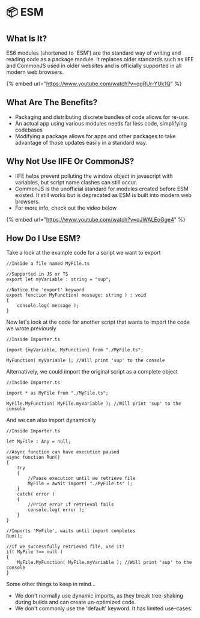# 📦 ESM

## What Is It?

ES6 modules (shortened to 'ESM') are the standard way of writing and reading code as a package module. It replaces older standards such as IIFE and CommonJS used in older websites and is officially supported in all modern web browsers.&#x20;

{% embed url="https://www.youtube.com/watch?v=qgRUr-YUk1Q" %}

## What Are The Benefits?

* Packaging and distributing discrete bundles of code allows for re-use.
* An actual app using various modules needs far less code, simplifying codebases
* Modifying a package allows for apps and other packages to take advantage of those updates easily in a standard way.

## Why Not Use IIFE Or CommonJS?

* IIFE helps prevent polluting the window object in javascript with variables, but script name clashes can still occur.
* CommonJS is the unofficial standard for modules created before ESM existed. It still works but is deprecated as ESM is built into modern web browsers.
* For more info, check out the video below

{% embed url="https://www.youtube.com/watch?v=qJWALEoGge4" %}

## How Do I Use ESM?

Take a look at the example code for a script we want to export

```
//Inside a file named MyFile.ts

//Supported in JS or TS
export let myVariable : string = "sup";

//Notice the 'export' keyword
export function MyFunction( message: string ) : void
{
    console.log( message );
}
```

Now let's look at the code for another script that wants to import the code we wrote previously

```
//Inside Importer.ts

import {myVariable, MyFunction} from "./MyFile.ts";

MyFunction( myVariable ); //Will print 'sup' to the console
```

Alternatively, we could import the original script as a complete object

```
//Inside Importer.ts

import * as MyFile from "./MyFile.ts";

MyFile.MyFunction( MyFile.myVariable ); //Will print 'sup' to the console
```

And we can also import dynamically

```
//Inside Importer.ts

let MyFile : Any = null;

//Async function can have execution paused
async function Run()
{
    try
    {
        //Pause execution until we retrieve file
        MyFile = await import( "./MyFile.ts" );
    }
    catch( error )
    {
        //Print error if retrieval fails
        console.log( error );
    }
}

//Imports 'MyFile', waits until import completes
Run();

//If we successfully retrieved file, use it!
if( MyFile !== null )
{
    MyFile.MyFunction( MyFile.myVariable ); //Will print 'sup' to the console
}
```

Some other things to keep in mind...

* We don't normally use dynamic imports, as they break tree-shaking during builds and can create un-optimized code.
* We don't commonly use the 'default' keyword. It has limited use-cases.
